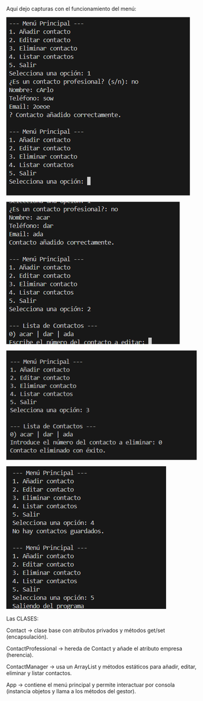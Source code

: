 Aquí dejo capturas con el funcionamiento del menú:

![Añadir contacto](image.png)

![Editar Contacto](image-1.png)

![Eliminar Contacto](image-2.png)

![Listar contactos y salir](image-3.png)

Las CLASES:

Contact → clase base con atributos privados y métodos get/set (encapsulación).

ContactProfessional → hereda de Contact y añade el atributo empresa (herencia).

ContactManager → usa un ArrayList y métodos estáticos para añadir, editar, eliminar y listar contactos.

App → contiene el menú principal y permite interactuar por consola (instancia objetos y llama a los métodos del gestor).
